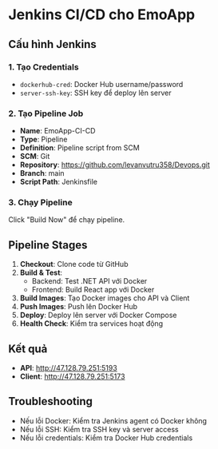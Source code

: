 # Jenkins CI/CD cho EmoApp

## Cấu hình Jenkins

### 1. Tạo Credentials
- `dockerhub-cred`: Docker Hub username/password
- `server-ssh-key`: SSH key để deploy lên server

### 2. Tạo Pipeline Job
- **Name**: EmoApp-CI-CD
- **Type**: Pipeline
- **Definition**: Pipeline script from SCM
- **SCM**: Git
- **Repository**: https://github.com/levanvutru358/Devops.git
- **Branch**: main
- **Script Path**: Jenkinsfile

### 3. Chạy Pipeline
Click "Build Now" để chạy pipeline.

## Pipeline Stages

1. **Checkout**: Clone code từ GitHub
2. **Build & Test**: 
   - Backend: Test .NET API với Docker
   - Frontend: Build React app với Docker
3. **Build Images**: Tạo Docker images cho API và Client
4. **Push Images**: Push lên Docker Hub
5. **Deploy**: Deploy lên server với Docker Compose
6. **Health Check**: Kiểm tra services hoạt động

## Kết quả
- **API**: http://47.128.79.251:5193
- **Client**: http://47.128.79.251:5173

## Troubleshooting
- Nếu lỗi Docker: Kiểm tra Jenkins agent có Docker không
- Nếu lỗi SSH: Kiểm tra SSH key và server access
- Nếu lỗi credentials: Kiểm tra Docker Hub credentials
